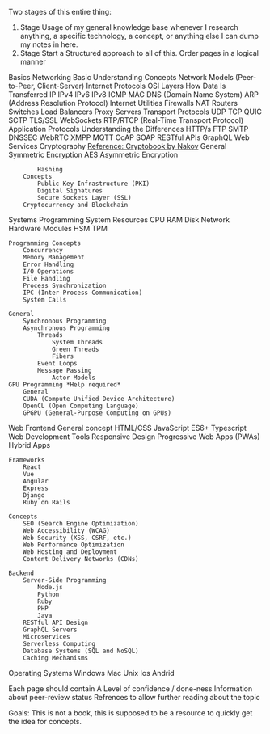 
Two stages of this entire thing:
1. Stage Usage of my general knowledge base whenever I research anything, a specific technology, a concept, or anything else I can dump my notes in here.
2. Stage Start a Structured approach to all of this. Order pages in a logical manner


Basics
    Networking
        Basic Understanding
        Concepts
        Network Models (Peer-to-Peer, Client-Server)
    Internet Protocols
        OSI Layers
        How Data Is Transferred
            IP
                IPv4
                IPv6
                IPv8
            ICMP
            MAC
        DNS (Domain Name System)
        ARP (Address Resolution Protocol)
    Internet Utilities
        Firewalls
        NAT
        Routers
        Switches
        Load Balancers
        Proxy Servers
    Transport Protocols
        UDP
        TCP
        QUIC
        SCTP
        TLS/SSL
        WebSockets
        RTP/RTCP (Real-Time Transport Protocol)
    Application Protocols
        Understanding the Differences
        HTTP/s
        FTP
        SMTP
        DNSSEC
        WebRTC
        XMPP
        MQTT
        CoAP
        SOAP
        RESTful APIs
        GraphQL
        Web Services
    Cryptography
        [Reference: Cryptobook by Nakov](https://cryptobook.nakov.com/)
		General	
			Symmetric Encryption
				AES
			Asymmetric Encryption
				
			Hashing
		Concepts
			Public Key Infrastructure (PKI)
			Digital Signatures
			Secure Sockets Layer (SSL)
        Cryptocurrency and Blockchain

Systems Programming
    System Resources
        CPU
        RAM
        Disk
        Network
		Hardware Modules
			HSM
			TPM

    Programming Concepts
        Concurrency
        Memory Management
        Error Handling
        I/O Operations
        File Handling
        Process Synchronization
        IPC (Inter-Process Communication)
        System Calls

    General
        Synchronous Programming
        Asynchronous Programming
            Threads
                System Threads
                Green Threads
                Fibers
            Event Loops
            Message Passing
                Actor Models
    GPU Programming *Help required*
        General
        CUDA (Compute Unified Device Architecture)
        OpenCL (Open Computing Language)
        GPGPU (General-Purpose Computing on GPUs)


Web
    Frontend
		General concept
        HTML/CSS
        JavaScript
            ES6+
		Typescript
        Web Development Tools
        Responsive Design
        Progressive Web Apps (PWAs)
		Hybrid Apps

    Frameworks
        React
        Vue
        Angular
        Express
        Django
        Ruby on Rails

    Concepts
        SEO (Search Engine Optimization)
        Web Accessibility (WCAG)
        Web Security (XSS, CSRF, etc.)
        Web Performance Optimization
        Web Hosting and Deployment
        Content Delivery Networks (CDNs)

    Backend
        Server-Side Programming
            Node.js
            Python
            Ruby
            PHP
            Java
        RESTful API Design
        GraphQL Servers
        Microservices
        Serverless Computing
        Database Systems (SQL and NoSQL)
        Caching Mechanisms

Operating Systems
	Windows
	Mac
	Unix
	Ios
	Andrid


Each page should contain
	A Level of confidence / done-ness
	Information about peer-review status 
	Refrences to allow further reading about the topic


Goals:
	This is not a book, this is supposed to be a resource to quickly get the idea for concepts.


